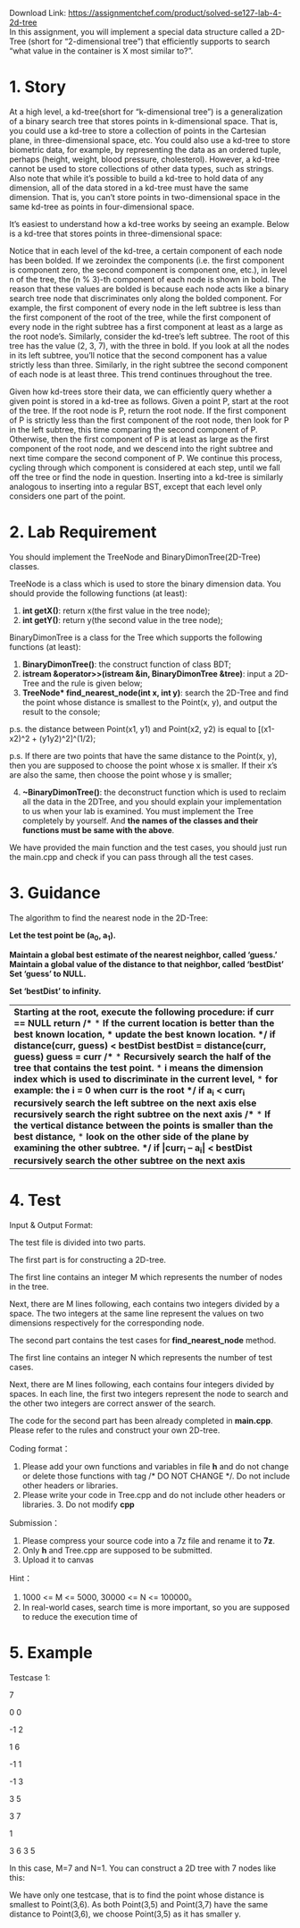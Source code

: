 Download Link: https://assignmentchef.com/product/solved-se127-lab-4-2d-tree
<br>
In this assignment, you will implement a special data structure called a 2D-Tree (short for “2-dimensional tree”) that efficiently supports to search “what value in the container is X most similar to?”.

<h1>1.  Story</h1>

At a high level, a kd-tree(short for “k-dimensional tree”) is a generalization of a binary search tree that stores points in k-dimensional space. That is, you could use a kd-tree to store a collection of points in the Cartesian plane, in three-dimensional space, etc. You could also use a kd-tree to store biometric data, for example, by representing the data as an ordered tuple, perhaps (height, weight, blood pressure, cholesterol). However, a kd-tree cannot be used to store collections of other data types, such as strings. Also note that while it’s possible to build a kd-tree to hold data of any dimension, all of the data stored in a kd-tree must have the same dimension. That is, you can’t store points in two-dimensional space in the same kd-tree as points in four-dimensional space.




It’s easiest to understand how a kd-tree works by seeing an example. Below is a kd-tree that stores points in three-dimensional space:




Notice that in each level of the kd-tree, a certain component of each node has been bolded. If we zeroindex the components (i.e. the first component is component zero, the second component is component one, etc.), in level n of the tree, the (n % 3)-th component of each node is shown in bold. The reason that these values are bolded is because each node acts like a binary search tree node that discriminates only along the bolded component. For example, the first component of every node in the left subtree is less than the first component of the root of the tree, while the first component of every node in the right subtree has a first component at least as a large as the root node’s. Similarly, consider the kd-tree’s left subtree. The root of this tree has the value (2, 3, 7), with the three in bold. If you look at all the nodes in its left subtree, you’ll notice that the second component has a value strictly less than three. Similarly, in the right subtree the second component of each node is at least three. This trend continues throughout the tree.




Given how kd-trees store their data, we can efficiently query whether a given point is stored in a kd-tree as follows. Given a point P, start at the root of the tree. If the root node is P, return the root node. If the first component of P is strictly less than the first component of the root node, then look for P in the left subtree, this time comparing the second component of P. Otherwise, then the first component of P is at least as large as the first component of the root node, and we descend into the right subtree and next time compare the second component of P. We continue this process, cycling through which component is considered at each step, until we fall off the tree or find the node in question. Inserting into a kd-tree is similarly analogous to inserting into a regular BST, except that each level only considers one part of the point.

<h1>2.  Lab Requirement</h1>

You should implement the TreeNode and BinaryDimonTree(2D-Tree) classes.

TreeNode is a class which is used to store the binary dimension data. You should provide the following functions (at least):

<ol>

 <li><strong>int getX()</strong>: return x(the first value in the tree node);</li>

 <li><strong>int getY()</strong>: return y(the second value in the tree node);</li>

</ol>

BinaryDimonTree is a class for the Tree which supports the following functions (at least):

<ol>

 <li><strong>BinaryDimonTree()</strong>: the construct function of class BDT;</li>

 <li><strong>istream &amp;operator&gt;&gt;(istream &amp;in, BinaryDimonTree &amp;tree)</strong>: input a 2D-Tree and the rule is given below;</li>

 <li><strong>TreeNode* find_nearest_node(int x, int y)</strong>: search the 2D-Tree and find the point whose distance is smallest to the Point(x, y), and output the result to the console;</li>

</ol>

p.s. the distance between Point(x1, y1) and Point(x2, y2) is equal to [(x1-x2)^2 + (y1y2)^2]^(1/2);

p.s. If there are two points that have the same distance to the Point(x, y), then you are supposed to choose the point whose x is smaller. If their x’s are also the same, then choose the point whose y is smaller;

<ol start="4">

 <li><strong>~BinaryDimonTree()</strong>: the deconstruct function which is used to reclaim all the data in the 2DTree, and you should explain your implementation to us when your lab is examined. You must implement the Tree completely by yourself. And <strong>the names of the classes and their functions must be same with the above</strong>.</li>

</ol>

We have provided the main function and the test cases, you should just run the main.cpp and check if you can pass through all the test cases.




<h1>3.  Guidance</h1>

The algorithm to find the nearest node in the 2D-Tree:

<strong>Let the test point be (a<sub>0</sub>, a<sub>1</sub>). </strong>

<strong>Maintain a global best estimate of the nearest neighbor, called ‘guess.’ Maintain a global value of the distance to that neighbor, called ‘bestDist’ Set ‘guess’ to NULL. </strong>

<strong>Set ‘bestDist’ to infinity. </strong>

<table width="553">

 <tbody>

  <tr>

   <td width="553"><strong>Starting at the root, execute the following procedure: </strong><strong>if curr == NULL return </strong><strong> </strong><strong>/*  </strong>*  <strong>If the current location is better than the best known location, * update the best known location. </strong><strong>*/ if distance(curr, guess) &lt; bestDist bestDist = distance(curr, guess) guess = curr </strong><strong> </strong><strong>/* </strong>*  <strong>Recursively search the half of the tree that contains the test point.  </strong>*  <strong>i means the dimension index which is used to discriminate in the current level,  </strong>*  <strong>for example: the i = 0 when curr is the root </strong><strong>*/ if a<sub>i</sub> &lt; curr<sub>i</sub> recursively search the left subtree on the next axis </strong><strong>else recursively search the right subtree on the next axis  </strong><strong>/* </strong>*  <strong>If the vertical distance between the points is smaller than the best distance,  </strong>*  <strong>look on the other side of the plane by examining the other subtree. </strong><strong>*/ if |curr<sub>i</sub> – a<sub>i</sub>| &lt; bestDist recursively search the other subtree on the next axis </strong></td>

  </tr>

 </tbody>

</table>

<strong><em> </em></strong>

<h1>4.  Test</h1>

Input &amp; Output Format:

The test file is divided into two parts.

The first part is for constructing a 2D-tree.

The first line contains an integer M which represents the number of nodes in the tree.

Next, there are M lines following, each contains two integers divided by a space. The two integers at the same line represent the values on two dimensions respectively for the corresponding node.




The second part contains the test cases for <strong>find_nearest_node</strong> method.

The first line contains an integer N which represents the number of test cases.

Next, there are M lines following, each contains four integers divided by spaces. In each line, the first two integers represent the node to search and the other two integers are correct answer of the search.




The code for the second part has been already completed in <strong>main.cpp</strong>. Please refer to the rules and construct your own 2D-tree.




Coding format：

<ol>

 <li>Please add your own functions and variables in file <strong>h</strong> and do not change or delete those functions with tag /* DO NOT CHANGE */. Do not include other headers or libraries.</li>

 <li>Please write your code in Tree.cpp and do not include other headers or libraries. 3. Do not modify <strong>cpp</strong></li>

</ol>




Submission：

<ol>

 <li>Please compress your source code into a 7z file and rename it to <strong>7z</strong>.</li>

 <li>Only <strong>h</strong> and Tree.cpp are supposed to be submitted.</li>

 <li>Upload it to canvas</li>

</ol>




Hint：

<ol>

 <li>1000 &lt;= M &lt;= 5000, 30000 &lt;= N &lt;= 100000。</li>

 <li>In real-world cases, search time is more important, so you are supposed to reduce the execution time of</li>

</ol>




<h1>5.  Example</h1>

Testcase 1:

7

0 0

-1 2

1 6

-1 1

-1 3

3 5

3 7

1

3 6 3 5




In this case, M=7 and N=1. You can construct a 2D tree with 7 nodes like this:

We have only one testcase, that is to find the point whose distance is smallest to Point(3,6). As both Point(3,5) and Point(3,7) have the same distance to Point(3,6), we choose Point(3,5) as it has smaller y.